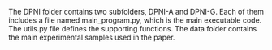The DPNI folder contains two subfolders, DPNI-A and DPNI-G. Each of them includes a file named main_program.py, which is the main executable code. The utils.py file defines the supporting functions. The data folder contains the main experimental samples used in the paper.
